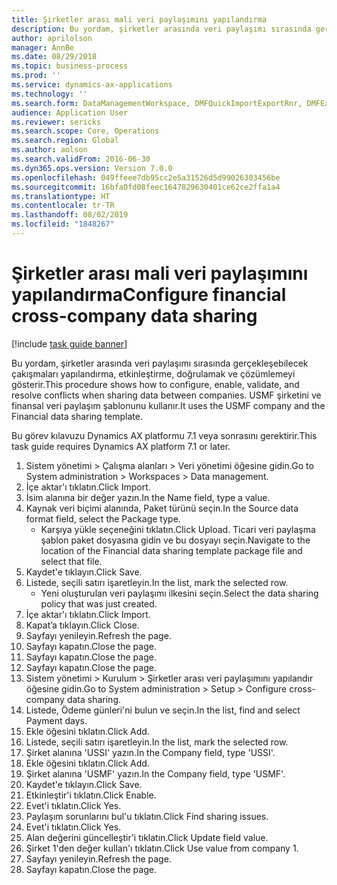 ```yaml
---
title: Şirketler arası mali veri paylaşımını yapılandırma
description: Bu yordam, şirketler arasında veri paylaşımı sırasında gerçekleşebilecek çakışmaları yapılandırma, etkinleştirme, doğrulamak ve çözümlemeyi gösterir.
author: aprilolson
manager: AnnBe
ms.date: 08/29/2018
ms.topic: business-process
ms.prod: ''
ms.service: dynamics-ax-applications
ms.technology: ''
ms.search.form: DataManagementWorkspace, DMFQuickImportExportRnr, DMFExecutionHistoryWorkspace, DMFExecutionHistorySummary, DMFExecutionHistoryEntities,  SysDataSharingConfiguration, SysDataSharingDiscrepencies
audience: Application User
ms.reviewer: sericks
ms.search.scope: Core, Operations
ms.search.region: Global
ms.author: aolson
ms.search.validFrom: 2016-06-30
ms.dyn365.ops.version: Version 7.0.0
ms.openlocfilehash: 049ffeee7db95cc2e5a31526d5d99026303456be
ms.sourcegitcommit: 16bfa0fd08feec1647829630401ce62ce2ffa1a4
ms.translationtype: HT
ms.contentlocale: tr-TR
ms.lasthandoff: 08/02/2019
ms.locfileid: "1848267"
---
```

# <a name="configure-financial-cross-company-data-sharing"></a><span data-ttu-id="aa740-103">Şirketler arası mali veri paylaşımını yapılandırma</span><span class="sxs-lookup"><span data-stu-id="aa740-103">Configure financial cross-company data sharing</span></span>

[!include [task guide banner](../../includes/task-guide-banner.md)]

<span data-ttu-id="aa740-104">Bu yordam, şirketler arasında veri paylaşımı sırasında gerçekleşebilecek çakışmaları yapılandırma, etkinleştirme, doğrulamak ve çözümlemeyi gösterir.</span><span class="sxs-lookup"><span data-stu-id="aa740-104">This procedure shows how to configure, enable, validate, and resolve conflicts when sharing data between companies.</span></span> <span data-ttu-id="aa740-105">USMF şirketini ve finansal veri paylaşım şablonunu kullanır.</span><span class="sxs-lookup"><span data-stu-id="aa740-105">It uses the USMF company and the Financial data sharing template.</span></span>



<span data-ttu-id="aa740-106">Bu görev kılavuzu Dynamics AX platformu 7.1 veya sonrasını gerektirir.</span><span class="sxs-lookup"><span data-stu-id="aa740-106">This task guide requires Dynamics AX platform 7.1 or later.</span></span>

1. <span data-ttu-id="aa740-107">Sistem yönetimi > Çalışma alanları > Veri yönetimi öğesine gidin.</span><span class="sxs-lookup"><span data-stu-id="aa740-107">Go to System administration > Workspaces > Data management.</span></span>
2. <span data-ttu-id="aa740-108">İçe aktar'ı tıklatın.</span><span class="sxs-lookup"><span data-stu-id="aa740-108">Click Import.</span></span>
3. <span data-ttu-id="aa740-109">İsim alanına bir değer yazın.</span><span class="sxs-lookup"><span data-stu-id="aa740-109">In the Name field, type a value.</span></span>
4. <span data-ttu-id="aa740-110">Kaynak veri biçimi alanında, Paket türünü seçin.</span><span class="sxs-lookup"><span data-stu-id="aa740-110">In the Source data format field, select the Package type.</span></span>
    * <span data-ttu-id="aa740-111">Karşıya yükle seçeneğini tıklatın.</span><span class="sxs-lookup"><span data-stu-id="aa740-111">Click Upload.</span></span> <span data-ttu-id="aa740-112">Ticari veri paylaşma şablon paket dosyasına gidin ve bu dosyayı seçin.</span><span class="sxs-lookup"><span data-stu-id="aa740-112">Navigate to the location of the Financial data sharing template package file and select that file.</span></span>  
5. <span data-ttu-id="aa740-113">Kaydet'e tıklayın.</span><span class="sxs-lookup"><span data-stu-id="aa740-113">Click Save.</span></span>
6. <span data-ttu-id="aa740-114">Listede, seçili satırı işaretleyin.</span><span class="sxs-lookup"><span data-stu-id="aa740-114">In the list, mark the selected row.</span></span>
    * <span data-ttu-id="aa740-115">Yeni oluşturulan veri paylaşımı ilkesini seçin.</span><span class="sxs-lookup"><span data-stu-id="aa740-115">Select the data sharing policy that was just created.</span></span>  
7. <span data-ttu-id="aa740-116">İçe aktar'ı tıklatın.</span><span class="sxs-lookup"><span data-stu-id="aa740-116">Click Import.</span></span>
8. <span data-ttu-id="aa740-117">Kapat’a tıklayın.</span><span class="sxs-lookup"><span data-stu-id="aa740-117">Click Close.</span></span>
9. <span data-ttu-id="aa740-118">Sayfayı yenileyin.</span><span class="sxs-lookup"><span data-stu-id="aa740-118">Refresh the page.</span></span>
10. <span data-ttu-id="aa740-119">Sayfayı kapatın.</span><span class="sxs-lookup"><span data-stu-id="aa740-119">Close the page.</span></span>
11. <span data-ttu-id="aa740-120">Sayfayı kapatın.</span><span class="sxs-lookup"><span data-stu-id="aa740-120">Close the page.</span></span>
12. <span data-ttu-id="aa740-121">Sayfayı kapatın.</span><span class="sxs-lookup"><span data-stu-id="aa740-121">Close the page.</span></span>
13. <span data-ttu-id="aa740-122">Sistem yönetimi > Kurulum > Şirketler arası veri paylaşımını yapılandır öğesine gidin.</span><span class="sxs-lookup"><span data-stu-id="aa740-122">Go to System administration > Setup > Configure cross-company data sharing.</span></span>
14. <span data-ttu-id="aa740-123">Listede, Ödeme günleri'ni bulun ve seçin.</span><span class="sxs-lookup"><span data-stu-id="aa740-123">In the list, find and select Payment days.</span></span>
15. <span data-ttu-id="aa740-124">Ekle öğesini tıklatın.</span><span class="sxs-lookup"><span data-stu-id="aa740-124">Click Add.</span></span>
16. <span data-ttu-id="aa740-125">Listede, seçili satırı işaretleyin.</span><span class="sxs-lookup"><span data-stu-id="aa740-125">In the list, mark the selected row.</span></span>
17. <span data-ttu-id="aa740-126">Şirket alanına 'USSI' yazın.</span><span class="sxs-lookup"><span data-stu-id="aa740-126">In the Company field, type 'USSI'.</span></span>
18. <span data-ttu-id="aa740-127">Ekle öğesini tıklatın.</span><span class="sxs-lookup"><span data-stu-id="aa740-127">Click Add.</span></span>
19. <span data-ttu-id="aa740-128">Şirket alanına 'USMF' yazın.</span><span class="sxs-lookup"><span data-stu-id="aa740-128">In the Company field, type 'USMF'.</span></span>
20. <span data-ttu-id="aa740-129">Kaydet'e tıklayın.</span><span class="sxs-lookup"><span data-stu-id="aa740-129">Click Save.</span></span>
21. <span data-ttu-id="aa740-130">Etkinleştir'i tıklatın.</span><span class="sxs-lookup"><span data-stu-id="aa740-130">Click Enable.</span></span>
22. <span data-ttu-id="aa740-131">Evet'i tıklatın.</span><span class="sxs-lookup"><span data-stu-id="aa740-131">Click Yes.</span></span>
23. <span data-ttu-id="aa740-132">Paylaşım sorunlarını bul'u tıklatın.</span><span class="sxs-lookup"><span data-stu-id="aa740-132">Click Find sharing issues.</span></span>
24. <span data-ttu-id="aa740-133">Evet'i tıklatın.</span><span class="sxs-lookup"><span data-stu-id="aa740-133">Click Yes.</span></span>
25. <span data-ttu-id="aa740-134">Alan değerini güncelleştir'i tıklatın.</span><span class="sxs-lookup"><span data-stu-id="aa740-134">Click Update field value.</span></span>
26. <span data-ttu-id="aa740-135">Şirket 1'den değer kullan'ı tıklatın.</span><span class="sxs-lookup"><span data-stu-id="aa740-135">Click Use value from company 1.</span></span>
27. <span data-ttu-id="aa740-136">Sayfayı yenileyin.</span><span class="sxs-lookup"><span data-stu-id="aa740-136">Refresh the page.</span></span>
28. <span data-ttu-id="aa740-137">Sayfayı kapatın.</span><span class="sxs-lookup"><span data-stu-id="aa740-137">Close the page.</span></span>

